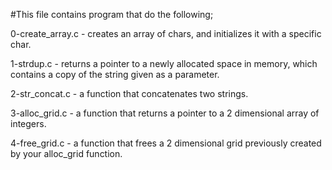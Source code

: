 #This file contains program that do the following;

0-create_array.c - creates an array of chars, and initializes it with a specific char.

1-strdup.c - returns a pointer to a newly allocated space in memory, which contains a copy of the string given as a parameter.

2-str_concat.c - a function that concatenates two strings.

3-alloc_grid.c - a function that returns a pointer to a 2 dimensional array of integers.

4-free_grid.c - a function that frees a 2 dimensional grid previously created by your alloc_grid function.


